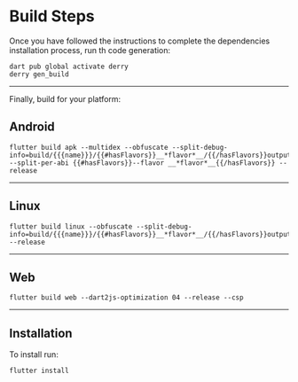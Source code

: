 # Build Steps

Once you have followed the instructions to complete the dependencies installation process, run th code generation:

```
dart pub global activate derry
derry gen_build
```
----------
Finally, build for your platform:

## Android
```
flutter build apk --multidex --obfuscate --split-debug-info=build/{{{name}}}/{{#hasFlavors}}__*flavor*__/{{/hasFlavors}}outputs/symbols --split-per-abi {{#hasFlavors}}--flavor __*flavor*__{{/hasFlavors}} --release
```
---------------
## Linux
```
flutter build linux --obfuscate --split-debug-info=build/{{{name}}}/{{#hasFlavors}}__*flavor*__/{{/hasFlavors}}outputs/symbols --release
```
----------------
## Web
```
flutter build web --dart2js-optimization 04 --release --csp
```
-----------------

## Installation
To install run:
```
flutter install
```
